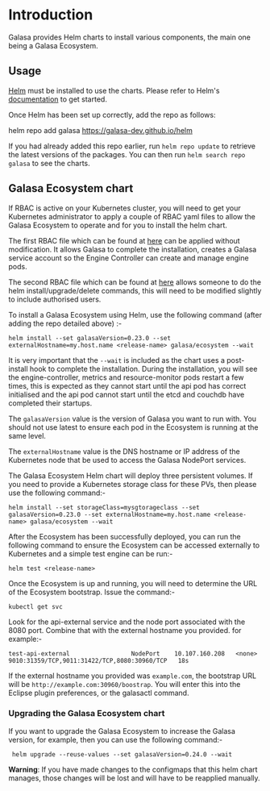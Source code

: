# Introduction

Galasa provides Helm charts to install various components, the main one being a Galasa Ecosystem.

## Usage

[Helm](https://helm.sh) must be installed to use the charts.  Please refer to
Helm's [documentation](https://helm.sh/docs) to get started.

Once Helm has been set up correctly, add the repo as follows:

  helm repo add galasa https://galasa-dev.github.io/helm

If you had already added this repo earlier, run `helm repo update` to retrieve
the latest versions of the packages.  You can then run `helm search repo galasa` to see the charts.


## Galasa Ecosystem chart

If RBAC is active on your Kubernetes cluster, you will need to get your Kubernetes administrator to apply a couple of RBAC yaml files to allow the Galasa Ecosystem to operate and for you to install the helm chart.

The first RBAC file which can be found at [here](https://raw.githubusercontent.com/galasa-dev/helm/release/charts/ecosystem/rbac.yaml) can be applied without modification.   It allows Galasa to complete the installation, creates a Galasa service account so the Engine Controller can create and manage engine pods.

The second RBAC file which can be found at [here](https://raw.githubusercontent.com/galasa-dev/helm/release/charts/ecosystem/rbac-admin.yaml) allows someone to do the helm install/upgrade/delete commands, this will need to be modified slightly to include authorised users.

To install a Galasa Ecosystem using Helm, use the following command (after adding the repo detailed above) :-

    helm install --set galasaVersion=0.23.0 --set externalHostname=my.host.name <release-name> galasa/ecosystem --wait 

It is very important that the `--wait` is included as the chart uses a post-install hook to complete the installation.  During the installation, you will see the engine-controller, metrics and resource-monitor pods restart a few times, this is expected as they cannot start until the api pod has correct initialised and the api pod cannot start until the etcd and couchdb have completed their startups. 

The `galasaVersion` value is the version of Galasa you want to run with.  You should not use latest to ensure each pod in the Ecosystem is running at the same level.

The `externalHostname` value is the DNS hostname or IP address of the Kubernetes node that be used to access the Galasa NodePort services.

The Galasa Ecosystem Helm chart will deploy three persistent volumes.  If you need to provide a Kubernetes storage class for these PVs, then please use the following command:-

    helm install --set storageClass=mysgtorageclass --set galasaVersion=0.23.0 --set externalHostname=my.host.name <release-name> galasa/ecosystem --wait 

After the Ecosystem has been successfully deployed, you can run the following command to ensure the Ecosystem can be accessed externally to Kubernetes and a simple test engine can be run:-

    helm test <release-name>

Once the Ecosystem is up and running,  you will need to determine the URL of the Ecosystem bootstrap.  Issue the command:-

    kubectl get svc
    
Look for the api-external service and the node port associated with the 8080 port.   Combine that with the external hostname you provided.  for example:-

```
test-api-external                 NodePort    10.107.160.208   <none>        9010:31359/TCP,9011:31422/TCP,8080:30960/TCP   18s
```

If the external hostname you provided was `example.com`,  the bootstrap URL will be `http://example.com:30960/boostrap`.  You will enter this into the Eclipse plugin preferences, or the galasactl command.

### Upgrading the Galasa Ecosystem chart

If you want to upgrade the Galasa Ecosystem to increase the Galasa version, for example, then you can use the following command:-

     helm upgrade --reuse-values --set galasaVersion=0.24.0 --wait
     
**Warning**: If you have made changes to the configmaps that this helm chart manages, those changes will be lost and will have to be reapplied manually.
